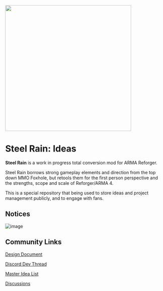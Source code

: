 <img src="https://github.com/user-attachments/assets/3d60e931-ea9c-4352-b031-d3bc7eb03d4b" width="400">

# Steel Rain: Ideas
**Steel Rain** is a work in progress total conversion mod for ARMA Reforger. 

Steel Rain borrows strong gameplay elements and direction from the top down MMO Foxhole, but retools them for the first person perspective and the strengths, scope and scale of Reforger/ARMA 4. 

This is a special repository that being used to store ideas and project management publicly, and to engage with fans.

## Notices
![image](https://github.com/user-attachments/assets/e626f184-5e52-49da-861e-0f39412bbe16)

## Community Links

[Design Document](https://docs.google.com/document/d/13p3aOpRuJ4XrF7Kd7GaAJ1oIO2DYR5Aind0qVAlW_Qc/edit)

[Discord Dev Thread](https://discord.com/channels/105462288051380224/1277604415813193749)

[Master Idea List](https://github.com/orgs/Citizen-Group/projects/15)

[Discussions](https://github.com/Citizen-Group/SteelRain-Ideas/discussions)
